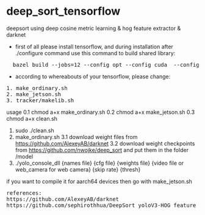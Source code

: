 # deep_sort_tensorflow

deepsort using deep cosine metric learning  &  hog feature extractor & darknet

- first of all please install tensorflow, and during installation after ./configure command use this command to build shared library:
<pre>
  bazel build --jobs=12 --config opt --config cuda  --config monolithic tensorflow:libtensorflow_cc.so
</pre>
- according to whereabouts of your tensorflow, please change:
<pre>
1. make_ordinary.sh
2. make_jetson.sh
3. tracker/makelib.sh
</pre>

usage 
0.1 chmod a+x make_ordinary.sh
0.2 chmod a+x make_jetson.sh
0.3 chmod a+x clean.sh
1. sudo ./clean.sh
2. make_ordinary.sh
3.1 download weight files from https://github.com/AlexeyAB/darknet
3.2 download weight checkpoints from https://github.com/nwojke/deep_sort and put them in the folder  /model
4. ./yolo_console_dll {names file} {cfg file} {weights file} {video file or web_camera for web camera} {skip rate} {thresh} 
</pre>
if you want to compile it for aarch64 devices then go with make_jetson.sh
<pre>
references:
https://github.com/AlexeyAB/darknet
https://github.com/sephirothhua/DeepSort_yoloV3-HOG_feature
</pre>
